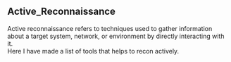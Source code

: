## Active_Reconnaissance

Active reconnaissance refers to techniques used to gather information about a target system, network, or environment by directly interacting with it.  
Here I have made a list of tools that helps to recon actively.
